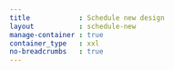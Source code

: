 ```yaml
---
title            : Schedule new design
layout           : schedule-new
manage-container : true  
container_type   : xxl
no-breadcrumbs   : true
---
```


